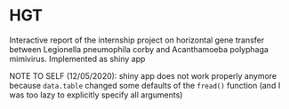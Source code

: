 # HGT

Interactive report of the internship project on horizontal gene transfer between Legionella pneumophila corby and Acanthamoeba polyphaga mimivirus. Implemented as shiny app 

NOTE TO SELF (12/05/2020):
shiny app does not work properly anymore because `data.table` changed some defaults of the `fread()` function (and I was too lazy to explicitly specify all arguments)
